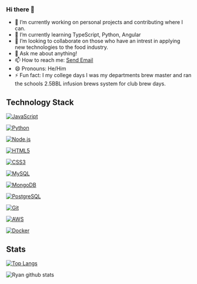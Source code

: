 ### Hi there 👋


- 🔭 I’m currently working on personal projects and contributing where I can.
- 🌱 I’m currently learning TypeScript, Python, Angular
- 👯 I’m looking to collaborate on those who have an intrest in applying new technologies to the food industry.
- 💬 Ask me about anything!
- 📫 How to reach me: <a href = "mailto: ryandecoster@gmail.com">Send Email</a>
- 😄 Pronouns: He/Him
- ⚡ Fun fact: I my college days I was my departments brew master and ran the schools 2.5BBL infusion brews system for club brew days.

## Technology Stack
[![JavaScript](https://img.shields.io/badge/-JavaScript-%23F7DF1C?style=flat-square&logo=javascript&logoColor=000000&labelColor=%23F7DF1C&color=%23FFCE5A)](https://www.javascript.com/)

[![Python](https://img.shields.io/badge/-Python-3776AB?style=flat-square&logo=python&logoColor=ffffff)](https://www.python.org/)

[![Node.js](https://img.shields.io/badge/-Node.js-339933?style=flat-square&logo=Node.js&logoColor=ffffff)](https://www.nodejs.org/)

[![HTML5](https://img.shields.io/badge/-HTML5-339933?style=flat-square&logo=HTML5&logoColor=ffffff)]()

[![CSS3](https://img.shields.io/badge/-CSS3-339933?style=flat-square&logo=CSS3&logoColor=ffffff)]()

[![MySQL](https://img.shields.io/badge/-MySQL-4479A1?style=flat-square&logo=MySQL&logoColor=ffffff)](https://www.mysql.com/)

[![MongoDB](https://img.shields.io/badge/-MongoDB-47A248?style=flat-square&logo=MongoDB&logoColor=ffffff)](https://www.mongodb.com/)

[![PostgreSQL](https://img.shields.io/badge/-PostgreSQL-336791?style=flat-square&logo=PostgreSQL&logoColor=ffffff)](https://www.https://www.postgresql.org/)

[![Git](https://img.shields.io/badge/-Git-%23F05032?style=flat-square&logo=git&logoColor=%23ffffff)](https://git-scm.com/)

[![AWS](https://img.shields.io/badge/-amazonaws-232F3E?style=flat-square&logo=amazon-aws&logoColor=ffffff)](https://www.https://aws.amazon.com/)

[![Docker](https://img.shields.io/badge/-Docker-2496ED?style=flat-square&logo=docker&logoColor=ffffff)](https://www.docker.com/)



## Stats

[![Top Langs](https://github-readme-stats.vercel.app/api/top-langs/?username=Rdecoster)](https://github.com/anuraghazra/github-readme-stats)

![Ryan github stats](https://github-readme-stats.vercel.app/api?username=Rdecoster&count_private=true)

